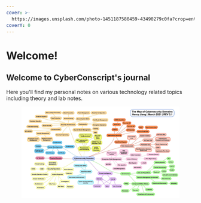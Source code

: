 ```yaml
---
cover: >-
  https://images.unsplash.com/photo-1451187580459-43490279c0fa?crop=entropy&cs=srgb&fm=jpg&ixid=M3wxOTcwMjR8MHwxfHNlYXJjaHw2fHx0ZWNobm9sb2d5fGVufDB8fHx8MTY4ODYzMzM1MXww&ixlib=rb-4.0.3&q=85
coverY: 0
---
```


# Welcome!

## Welcome to CyberConscript's journal

Here you'll find my personal notes on various technology related topics including theory and lab notes.



<figure><img src=".gitbook/assets/image (1) (1) (1) (1) (1) (1) (1) (2) (1) (1).png" alt=""><figcaption></figcaption></figure>
